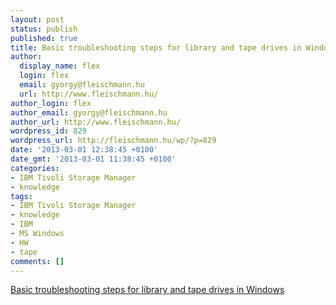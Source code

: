 ```yaml
---
layout: post
status: publish
published: true
title: Basic troubleshooting steps for library and tape drives in Windows
author:
  display_name: flex
  login: flex
  email: gyorgy@fleischmann.hu
  url: http://www.fleischmann.hu/
author_login: flex
author_email: gyorgy@fleischmann.hu
author_url: http://www.fleischmann.hu/
wordpress_id: 829
wordpress_url: http://fleischmann.hu/wp/?p=829
date: '2013-03-01 12:38:45 +0100'
date_gmt: '2013-03-01 11:38:45 +0100'
categories:
- IBM Tivoli Storage Manager
- knowledge
tags:
- IBM Tivoli Storage Manager
- knowledge
- IBM
- MS Windows
- HW
- tape
comments: []
---
```

<p><a href="http://www-01.ibm.com/support/docview.wss?uid=swg21393009">Basic troubleshooting steps for library and tape drives in Windows</a></p>
